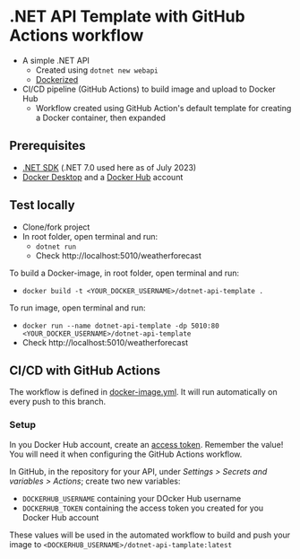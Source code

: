 # .NET API Template with GitHub Actions workflow

* A simple .NET API
  * Created using ``dotnet new webapi``
  * [Dockerized](https://github.com/rezabmirzaei/dotnet-api-template/blob/main/Dockerfile)
* CI/CD pipeline (GitHub Actions) to build image and upload to Docker Hub
  * Workflow created using GitHub Action's default template for creating a Docker container, then expanded

## Prerequisites

* [.NET SDK](https://dotnet.microsoft.com/en-us/download) (.NET 7.0 used here as of July 2023)
* [Docker Desktop](https://docs.docker.com/desktop/install/windows-install/) and a [Docker Hub](https://hub.docker.com/) account

## Test locally

* Clone/fork project
* In root folder, open terminal and run:
  * ``dotnet run``
  * Check http://localhost:5010/weatherforecast

To build a Docker-image, in root folder, open terminal and run:
* ``docker build -t <YOUR_DOCKER_USERNAME>/dotnet-api-template .``

To run image, open terminal and run:
* ``docker run --name dotnet-api-template -dp 5010:80 <YOUR_DOCKER_USERNAME>/dotnet-api-template``
* Check http://localhost:5010/weatherforecast

## CI/CD with GitHub Actions

The workflow is defined in [docker-image.yml](https://github.com/rezabmirzaei/dotnet-api-template/blob/main/.github/workflows/docker-image.yml). It will run automatically on every push to this branch.

### Setup

In you Docker Hub account, create an [access token](https://docs.docker.com/docker-hub/access-tokens/). Remember the value! You will need it when configuring the GitHub Actions workflow.

In GitHub, in the repository for your API, under _Settings > Secrets and variables > Actions_; create two new variables:
* ``DOCKERHUB_USERNAME`` containing your DOcker Hub username
* ``DOCKERHUB_TOKEN`` containing the access token you created for you Docker Hub account

These values will be used in the automated workflow to build and push your image to ``<DOCKERHUB_USERNAME>/dotnet-api-tamplate:latest`` 